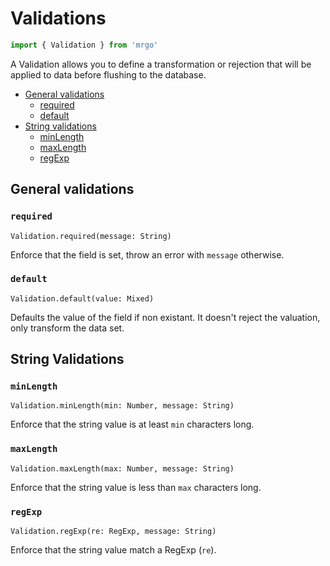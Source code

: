 # Validations

```js
import { Validation } from 'mrgo'
```

A Validation allows you to define a transformation or rejection that will be applied to data before flushing to the database.

- [General validations](#general-validations)
    - [required](#required)
    - [default](#default)
- [String validations](#string-validations)
    - [minLength](#minlength)
    - [maxLength](#maxlength)
    - [regExp](#regexp)

## General validations

### `required`
`Validation.required(message: String)`

Enforce that the field is set, throw an error with `message` otherwise.

### `default`
`Validation.default(value: Mixed)`

Defaults the value of the field if non existant. It doesn't reject the valuation, only transform the data set.

## String Validations

### `minLength`
`Validation.minLength(min: Number, message: String)`

Enforce that the string value is at least `min` characters long.

### `maxLength`
`Validation.maxLength(max: Number, message: String)`

Enforce that the string value is less than `max` characters long.

### `regExp`
`Validation.regExp(re: RegExp, message: String)`

Enforce that the string value match a RegExp (`re`).
